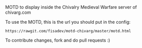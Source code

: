 MOTD to display inside the Chivalry Medieval Warfare server of chivarg.com

To use the MOTD, this is the url you should put in the config:

    https://rawgit.com/fisadev/motd-chivarg/master/motd.html

To contribute changes, fork and do pull requests :)
